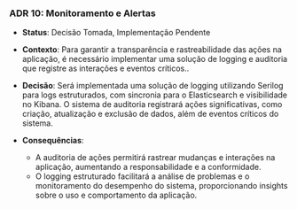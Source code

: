 ### ADR 10: Monitoramento e Alertas

- **Status**: Decisão Tomada, Implementação Pendente
  
- **Contexto**: Para garantir a transparência e rastreabilidade das ações na aplicação, é necessário implementar uma solução de logging e auditoria que registre as interações e eventos críticos..
  
- **Decisão**:  Será implementada uma solução de logging utilizando Serilog para logs estruturados, com sincronia para o Elasticsearch e visibilidade no Kibana. O sistema de auditoria registrará ações significativas, como criação, atualização e exclusão de dados, além de eventos críticos do sistema.

- **Consequências**:
  - A auditoria de ações permitirá rastrear mudanças e interações na aplicação, aumentando a responsabilidade e a conformidade.
  - O logging estruturado facilitará a análise de problemas e o monitoramento do desempenho do sistema, proporcionando insights sobre o uso e comportamento da aplicação.
